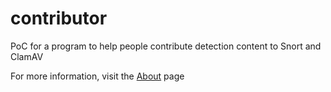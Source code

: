# contributor
PoC for a program to help people contribute detection content to Snort and ClamAV

For more information, visit the [About](https://recvfrom.github.io/contributor/about/) page
